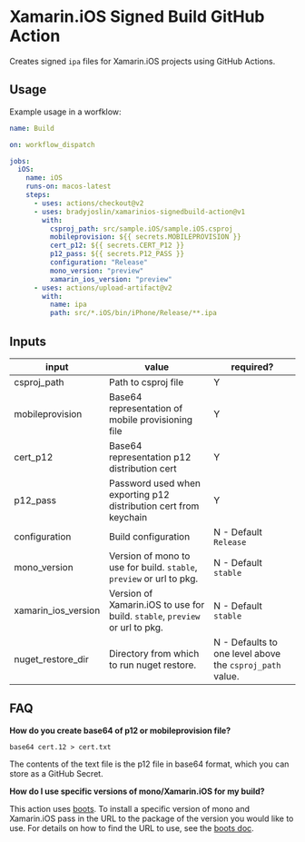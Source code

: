 # Xamarin.iOS Signed Build GitHub Action

Creates signed `ipa` files for Xamarin.iOS projects using GitHub Actions.

## Usage

Example usage in a worfklow:

```yaml
name: Build

on: workflow_dispatch

jobs:
  iOS:
    name: iOS
    runs-on: macos-latest
    steps:
      - uses: actions/checkout@v2
      - uses: bradyjoslin/xamarinios-signedbuild-action@v1
        with:
          csproj_path: src/sample.iOS/sample.iOS.csproj
          mobileprovision: ${{ secrets.MOBILEPROVISION }}
          cert_p12: ${{ secrets.CERT_P12 }}
          p12_pass: ${{ secrets.P12_PASS }}
          configuration: "Release"
          mono_version: "preview"
          xamarin_ios_version: "preview"
      - uses: actions/upload-artifact@v2
        with:
          name: ipa
          path: src/*.iOS/bin/iPhone/Release/**.ipa
```

## Inputs

| input               | value                                                                       | required?                                                |
| ------------------- | --------------------------------------------------------------------------- | -------------------------------------------------------- |
| csproj_path         | Path to csproj file                                                         | Y                                                        |
| mobileprovision     | Base64 representation of mobile provisioning file                           | Y                                                        |
| cert_p12            | Base64 representation p12 distribution cert                                 | Y                                                        |
| p12_pass            | Password used when exporting p12 distribution cert from keychain            | Y                                                        |
| configuration       | Build configuration                                                         | N - Default `Release`                                    |
| mono_version        | Version of mono to use for build. `stable`, `preview` or url to pkg.        | N - Default `stable`                                     |
| xamarin_ios_version | Version of Xamarin.iOS to use for build. `stable`, `preview` or url to pkg. | N - Default `stable`                                     |
| nuget_restore_dir   | Directory from which to run nuget restore.                                  | N - Defaults to one level above the `csproj_path` value. |

## FAQ

**How do you create base64 of p12 or mobileprovision file?**

`base64 cert.12 > cert.txt`

The contents of the text file is the p12 file in base64 format, which you can store as a GitHub Secret.

**How do I use specific versions of mono/Xamarin.iOS for my build?**

This action uses [boots](https://github.com/jonathanpeppers/boots/). To install a specific version of mono and Xamarin.iOS pass in the URL to the package of the version you would like to use. For details on how to find the URL to use, see the [boots doc](https://github.com/jonathanpeppers/boots/blob/master/docs/HowToFindBuilds.md).
